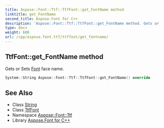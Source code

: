 ```yaml
---
title: Aspose::Font::Ttf::TtfFont::get_FontName method
linktitle: get_FontName
second_title: Aspose.Font for C++
description: 'Aspose::Font::Ttf::TtfFont::get_FontName method. Gets or Sets Font face name in C++.'
type: docs
weight: 600
url: /cpp/aspose.font.ttf/ttffont/get_fontname/
---
```

## TtfFont::get_FontName method


Gets or Sets [Font](../../../aspose.font/font/) face name.

```cpp
System::String Aspose::Font::Ttf::TtfFont::get_FontName() override
```

## See Also

* Class [String](../../../system/string/)
* Class [TtfFont](../)
* Namespace [Aspose::Font::Ttf](../../)
* Library [Aspose.Font for C++](../../../)
